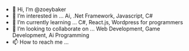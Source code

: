 - 👋 Hi, I’m @zoeybaker
- 👀 I’m interested in ... Ai, .Net Framework, Javascript, C#
- 🌱 I’m currently learning ... C#, React.js, Wordpress for programmers
- 💞️ I’m looking to collaborate on ... Web Development, Game Development, Ai Programming
- 📫 How to reach me ... 

<!---
zoeybaker/zoeybaker is a ✨ special ✨ repository because its `README.md` (this file) appears on your GitHub profile.
You can click the Preview link to take a look at your changes.
--->
